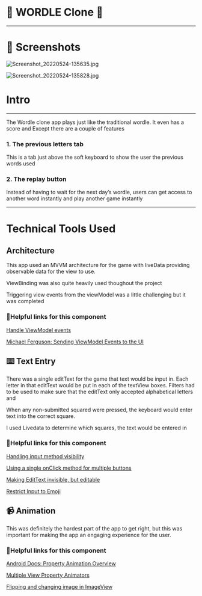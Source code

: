 # 🚧 WORDLE Clone 🚧

---

# 🌁 Screenshots

![Screenshot_20220524-135635.jpg](https://s3-us-west-2.amazonaws.com/secure.notion-static.com/28a61225-318d-4c44-8749-4f38d452d0ac/Screenshot_20220524-135635.jpg)

![Screenshot_20220524-135828.jpg](https://s3-us-west-2.amazonaws.com/secure.notion-static.com/836a333c-1190-4400-aaa7-4e26afc53a0e/Screenshot_20220524-135828.jpg)

# Intro

---

The Wordle clone app plays just like the traditional wordle. It even has a score and  Except there are a couple of features

### 1. The previous letters tab

This is a tab just above the soft keyboard to show the user the previous words used

### 2. The replay button

Instead of having to wait for the next day’s wordle, users can get access to another word instantly and play another game instantly

---

# Technical Tools Used

## Architecture

This app used an MVVM architecture for the game with liveData providing observable data for the view to use.

ViewBinding was also quite heavily used thoughout the project

Triggering view events from the viewModel was a little challenging but it was completed

### 🔗Helpful links for this component

[Handle ViewModel events](https://developer.android.com/topic/architecture/ui-layer/events#handle-viewmodel-events)

[Michael Ferguson: Sending ViewModel Events to the UI](https://proandroiddev.com/sending-view-model-events-to-the-ui-eef76bdd632c)

## ⌨️ Text Entry

There was a single editText for the game that text would be input in. Each letter in that editText would be put in each of the textView boxes. Filters had to be used to make sure that the editText only accepted alphabetical letters and 

When any non-submitted squared were pressed, the keyboard would enter text into the correct square.

I used Livedata to determine which squares, the text would be entered in

### 🔗Helpful links for this component

[Handling input method visibility](https://developer.android.com/training/keyboard-input/visibility#kotlin)

[Using a single onClick method for multiple buttons](https://stackoverflow.com/questions/7873480/android-one-onclick-method-for-multiple-buttons)

[Making EditText invisible, but editable](https://stackoverflow.com/questions/18159263/android-hidden-but-select-able-edittext)

[Restrict Input to Emoji](https://www.youtube.com/watch?v=LZppoEuviSw&t=354s&ab_channel=RahulPandey)

## 📹 Animation

This was definitely the hardest part of the app to get right, but this was important for making the app an engaging experience for the user.

### 🔗Helpful links for this component

[Android Docs: Property Animation Overview](https://developer.android.com/guide/topics/graphics/prop-animation)

[Multiple View Property Animators](https://stackoverflow.com/questions/46397561/multiple-viewpropertyanimators)

[Flipping and changing image in ImageView](https://stackoverflow.com/questions/37028694/flipping-and-changing-image-in-imageview)
